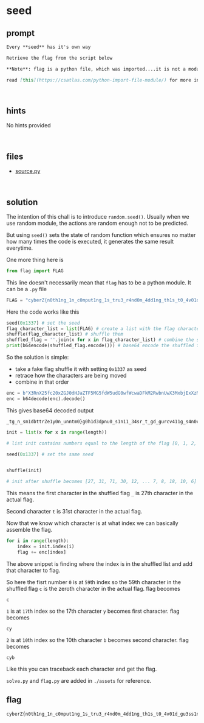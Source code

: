 # seed


## prompt

```md
Every **seed** has it's own way

Retrieve the flag from the script below

**Note**: flag is a python file, which was imported....it is not a module

read [this](https://csatlas.com/python-import-file-module/) for more info
```
<br>

## hints

No hints provided

<br>

## files

- [source.py](./assets/source.py)

<br>

## solution

The intention of this chall is to introduce `random.seed()`.
Usually when we use random module, the actions are random enough not to be predicted.

But using `seed()` sets the state of random function which ensures no matter how many times the code is executed, it generates the same result everytime.

One more thing here is

```py
from flag import FLAG
```

This line doesn't necessarily mean that `flag` has to be a python module. It can be a `.py` file

```py
FLAG = "cyberZ{n0th1ng_1n_c0mput1ng_1s_tru3_r4nd0m_4dd1ng_th1s_t0_4v01d_gu3ss1ng}"
```

Here the code works like this

```py
seed(0x1337) # set the seed
flag_character_list = list(FLAG) # create a list with the flag characters
shuffle(flag_character_list) # shuffle them
shuffled_flag = ''.join(x for x in flag_character_list) # combine the shuffled characters together
print(b64encode(shuffled_flag.encode())) # base64 encode the shuffled flag 
```

So the solution is simple:
  - take a fake flag shuffle it with setting `0x1337` as seed
  - retrace how the characters are being moved
  - combine in that order

```py
enc = b"X3RnX25fc20xZGJ0dHJaZTF5MG5fdW5udG0wfWcwaDFkM2RwbnUwX3MxbjExXzM0c3JfdF9nZF9ndXJjdjQxMWdfczRuMGNoew=="
enc = b64decode(enc).decode()
```

This gives base64 decoded output

```
_tg_n_sm1dbttrZe1y0n_unntm0}g0h1d3dpnu0_s1n11_34sr_t_gd_gurcv411g_s4n0ch{
```

```py
init = list(x for x in range(length)) 

# list init contains numbers equal to the length of the flag [0, 1, 2, 3, ... 71, 72]

seed(0x1337) # set the same seed
```

```py

shuffle(init)

# init after shuffle becomes [27, 31, 71, 30, 12, ... 7, 8, 18, 10, 6]
```

This means the first character in the shuffled flag `_` is 27th character in the actual flag.

Second character `t` is 31st character in the actual flag.

Now that we know which character is at what index we can basically assemble the flag.

```py
for i in range(length):
    index = init.index(i)
    flag += enc[index]
```

The above snippet is finding where the index is in the shuffled list and add that character to flag.

So here the fisrt number `0` is at `59`th index so the 59th character in the shuffled flag `c` is the zeroth character in the actual flag. flag becomes

```
c
```

`1` is at `17`th index so the 17th character `y` becomes first character. flag becomes

```
cy
```

`2` is at `10`th index so the 10th character `b` becomes second character. flag becomes

```
cyb
```

Like this you can traceback each character and get the flag.

`solve.py` and `flag.py` are added in `./assets` for reference.


## flag

```txt
cyberZ{n0th1ng_1n_c0mput1ng_1s_tru3_r4nd0m_4dd1ng_th1s_t0_4v01d_gu3ss1ng}
```
